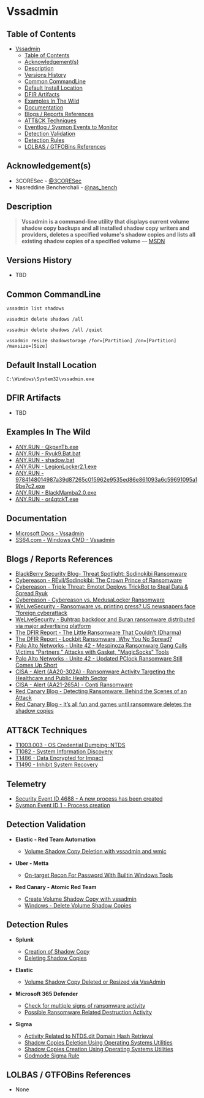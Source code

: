 # Vssadmin

## Table of Contents

- [Vssadmin](#vssadmin)
  - [Table of Contents](#table-of-contents)
  - [Acknowledgement(s)](#acknowledgements)
  - [Description](#description)
  - [Versions History](#versions-history)
  - [Common CommandLine](#common-commandline)
  - [Default Install Location](#default-install-location)
  - [DFIR Artifacts](#dfir-artifacts)
  - [Examples In The Wild](#examples-in-the-wild)
  - [Documentation](#documentation)
  - [Blogs / Reports References](#blogs--reports-references)
  - [ATT&CK Techniques](#attck-techniques)
  - [Eventlog / Sysmon Events to Monitor](#eventlog--sysmon-events-to-monitor)
  - [Detection Validation](#detection-validation)
  - [Detection Rules](#detection-rules)
  - [LOLBAS / GTFOBins References](#lolbas--gtfobins-references)

## Acknowledgement(s)

- 3CORESec - [@3CORESec](https://twitter.com/3CORESec)
- Nasreddine Bencherchali - [@nas_bench](https://twitter.com/nas_bench)

## Description

> **Vssadmin is a command-line utility that displays current volume shadow copy backups and all installed shadow copy writers and providers, deletes a specified volume's shadow copies and lists all existing shadow copies of a specified volume** — [MSDN](https://docs.microsoft.com/en-us/windows-server/administration/windows-commands/vssadmin)

## Versions History

- TBD

## Common CommandLine

```batch
vssadmin list shadows

vssadmin delete shadows /all

vssadmin delete shadows /all /quiet

vssadmin resize shadowstorage /for=[Partition] /on=[Partition] /maxsize=[Size]
```

## Default Install Location

```batch
C:\Windows\System32\vssadmin.exe
```

## DFIR Artifacts

- TBD

## Examples In The Wild

- [ANY.RUN - QkpxnTb.exe](https://app.any.run/tasks/472b5424-60e6-4553-bf69-c0a441dcc3d7/)
- [ANY.RUN - Ryuk9.Bat.bat](https://app.any.run/tasks/9fa2e70c-0164-4993-8338-1e5b4b48c8c4/)
- [ANY.RUN - shadow.bat](https://app.any.run/tasks/fb2efbdc-e839-470e-bdcd-6fd8c52f74b0/)
- [ANY.RUN - LegionLocker2.1.exe](https://app.any.run/tasks/e1cca6ed-85d6-4b6d-b663-1b73f9fcab74/)
- [ANY.RUN - 9784148014987a39d87265c015962e9535ed86e861093a6c59691095a19be7c2.exe](https://app.any.run/tasks/8d8b2079-291d-448a-9821-78ad73dd386f/)
- [ANY.RUN - BlackMamba2.0.exe](https://app.any.run/tasks/98aa9615-de19-4ec2-a86c-e6599e5c1793/)
- [ANY.RUN - or4qtckT.exe](https://app.any.run/tasks/30a48f99-5aef-4214-b6ed-5863a92825f8/)

## Documentation

- [Microsoft Docs - Vssadmin](https://docs.microsoft.com/en-us/windows-server/administration/windows-commands/vssadmin)
- [SS64.com - Windows CMD - Vssadmin](https://ss64.com/nt/vssadmin.html)

## Blogs / Reports References

- [BlackBerry Security Blog- Threat Spotlight: Sodinokibi Ransomware](https://blogs.blackberry.com/en/2019/07/threat-spotlight-sodinokibi-ransomware)
- [Cybereason - REvil/Sodinokibi: The Crown Prince of Ransomware](https://www.cybereason.com/blog/the-sodinokibi-ransomware-attack)
- [Cybereason - Triple Threat: Emotet Deploys TrickBot to Steal Data & Spread Ryuk](https://www.cybereason.com/blog/triple-threat-emotet-deploys-trickbot-to-steal-data-spread-ryuk-ransomware)
- [Cybereason - Cybereason vs. MedusaLocker Ransomware](https://www.cybereason.com/blog/medusalocker-ransomware)
- [WeLiveSecurity - Ransomware vs. printing press? US newspapers face “foreign cyberattack](https://www.welivesecurity.com/2018/12/31/ransomware-printing-press-newspapers/)
- [WeLiveSecurity - Buhtrap backdoor and Buran ransomware distributed via major advertising platform](https://www.welivesecurity.com/2019/04/30/buhtrap-backdoor-ransomware-advertising-platform/)
- [The DFIR Report - The Little Ransomware That Couldn’t (Dharma)](https://thedfirreport.com/2020/06/16/the-little-ransomware-that-couldnt-dharma/)
- [The DFIR Report - Lockbit Ransomware, Why You No Spread?](https://thedfirreport.com/2020/06/10/lockbit-ransomware-why-you-no-spread/)
- [Palo Alto Networks - Unite 42 - Mespinoza Ransomware Gang Calls Victims “Partners,” Attacks with Gasket, "MagicSocks" Tools](https://unit42.paloaltonetworks.com/gasket-and-magicsocks-tools-install-mespinoza-ransomware/)
- [Palo Alto Networks - Unite 42 - Updated PClock Ransomware Still Comes Up Short](https://unit42.paloaltonetworks.com/updated-pclock-ransomware-still-comes-up-short/)
- [CISA - Alert (AA20-302A) - Ransomware Activity Targeting the Healthcare and Public Health Sector](https://us-cert.cisa.gov/ncas/alerts/aa20-302a)
- [CISA - Alert (AA21-265A) - Conti Ransomware](https://us-cert.cisa.gov/ncas/alerts/aa21-265a)
- [Red Canary Blog - Detecting Ransomware: Behind the Scenes of an Attack](https://redcanary.com/blog/detecting-ransomware/)
- [Red Canary Blog - It’s all fun and games until ransomware deletes the shadow copies](https://redcanary.com/blog/its-all-fun-and-games-until-ransomware-deletes-the-shadow-copies/)

## ATT&CK Techniques

- [T1003.003 - OS Credential Dumping: NTDS](https://attack.mitre.org/techniques/T1003/003/)
- [T1082 - System Information Discovery](https://attack.mitre.org/techniques/T1082/)
- [T1486 - Data Encrypted for Impact](https://attack.mitre.org/techniques/T1486/)
- [T1490 - Inhibit System Recovery](https://attack.mitre.org/techniques/T1490/)

## Telemetry

- [Security Event ID 4688 - A new process has been created](https://www.ultimatewindowssecurity.com/securitylog/encyclopedia/event.aspx?eventID=4688)
- [Sysmon Event ID 1 - Process creation](https://www.ultimatewindowssecurity.com/securitylog/encyclopedia/event.aspx?eventid=90001)

## Detection Validation

- **Elastic - Red Team Automation**
  - [Volume Shadow Copy Deletion with vssadmin and wmic](https://github.com/elastic/detection-rules/blob/main/rta/delete_volume_shadows.py)

- **Uber - Metta**
  - [On-target Recon For Password With Builtin Windows Tools](https://github.com/uber-common/metta/blob/master/MITRE/Credential_Access/credaccess_win_creddump.yml)

- **Red Canary - Atomic Red Team**
  - [Create Volume Shadow Copy with vssadmin](https://github.com/redcanaryco/atomic-red-team/blob/master/atomics/T1003.003/T1003.003.md#atomic-test-1---create-volume-shadow-copy-with-vssadmin)
  - [Windows - Delete Volume Shadow Copies](https://github.com/redcanaryco/atomic-red-team/blob/master/atomics/T1490/T1490.md#atomic-test-1---windows---delete-volume-shadow-copies)

## Detection Rules

- **Splunk**
  - [Creation of Shadow Copy](https://research.splunk.com/endpoint/creation_of_shadow_copy/)
  - [Deleting Shadow Copies](https://research.splunk.com/endpoint/deleting_shadow_copies/)

- **Elastic**
  - [Volume Shadow Copy Deleted or Resized via VssAdmin](https://github.com/elastic/detection-rules/blob/main/rules/windows/impact_volume_shadow_copy_deletion_or_resized_via_vssadmin.toml)

- **Microsoft 365 Defender**
  - [Check for multiple signs of ransomware activity](https://github.com/microsoft/Microsoft-365-Defender-Hunting-Queries/blob/master/Ransomware/Check%20for%20multiple%20signs%20of%20ransomware%20activity.md)
  - [Possible Ransomware Related Destruction Activity](https://github.com/microsoft/Microsoft-365-Defender-Hunting-Queries/blob/master/Execution/Possible%20Ransomware%20Related%20Destruction%20Activity.md)

- **Sigma**
  - [Activity Related to NTDS.dit Domain Hash Retrieval](https://github.com/SigmaHQ/sigma/blob/master/rules/windows/deprecated/win_susp_vssadmin_ntds_activity.yml)
  - [Shadow Copies Deletion Using Operating Systems Utilities](https://github.com/SigmaHQ/sigma/blob/master/rules/windows/process_creation/win_shadow_copies_deletion.yml)
  - [Shadow Copies Creation Using Operating Systems Utilities](https://github.com/SigmaHQ/sigma/blob/master/rules/windows/process_creation/win_shadow_copies_creation.yml)
  - [Godmode Sigma Rule](https://github.com/SigmaHQ/sigma/blob/master/other/godmode_sigma_rule.yml)

## LOLBAS / GTFOBins References

- None
